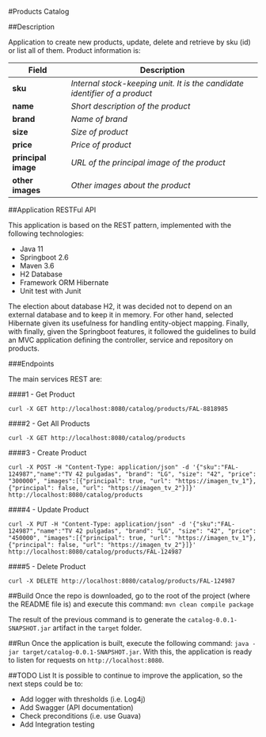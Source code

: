 #Products Catalog 

##Description

Application to create new products, update, delete and retrieve by sku (id) or list all of them. Product information is:

| Field        | Description   |
| ------------- |-------------|
| **sku**      | *Internal stock-keeping unit. It is the candidate identifier of a product* |
| **name**      | *Short description of the product*      |
| **brand** | *Name of brand*     |
| **size** | *Size of product*      |
| **price** |  *Price of product* |
| **principal image** | *URL of the principal image of the product* |
| **other images** | *Other images about the product* |

##Application RESTFul API

This application is based on the REST pattern, implemented with the following technologies:
+ Java 11
+ Springboot 2.6
+ Maven 3.6
+ H2 Database
+ Framework ORM Hibernate
+ Unit test with Junit

The election about database H2, it was decided not to depend on an external database and to keep it in memory. For other hand, 
selected Hibernate given its usefulness for handling entity-object mapping. Finally, with finally, given the Springboot features,
it followed the guidelines to build an MVC application defining the controller, service and repository on products.

###Endpoints

The main services REST are:

####1 - Get Product

`curl -X GET http://localhost:8080/catalog/products/FAL-8818985`

####2 - Get All Products

`curl -X GET http://localhost:8080/catalog/products`

####3 - Create Product

`curl -X POST -H "Content-Type: application/json" -d '{"sku":"FAL-124987","name":"TV 42 pulgadas", "brand": "LG", "size": "42", "price": "300000", "images":[{"principal": true, "url": "https://imagen_tv_1"},{"principal": false, "url": "https://imagen_tv_2"}]}' http://localhost:8080/catalog/products`

####4 - Update Product

`curl -X PUT -H "Content-Type: application/json" -d '{"sku":"FAL-124987","name":"TV 42 pulgadas", "brand": "LG", "size": "42", "price": "450000", "images":[{"principal": true, "url": "https://imagen_tv_1"},{"principal": false, "url": "https://imagen_tv_2"}]}' http://localhost:8080/catalog/products/FAL-124987`

####5 - Delete Product

`curl -X DELETE http://localhost:8080/catalog/products/FAL-124987`

##Build
Once the repo is downloaded, go to the root of the project (where the README file is) and execute this command:
`mvn clean compile package`

The result of the previous command is to generate the `catalog-0.0.1-SNAPSHOT.jar` artifact in the `target` folder.

##Run
Once the application is built, execute the following command: `java -jar target/catalog-0.0.1-SNAPSHOT.jar`. With this, 
the application is ready to listen for requests on `http://localhost:8080`.

##TODO List
It is possible to continue to improve the application, so the next steps could be to:

- Add logger with thresholds (i.e. Log4j)
- Add Swagger (API documentation)
- Check preconditions (i.e. use Guava)
- Add Integration testing
